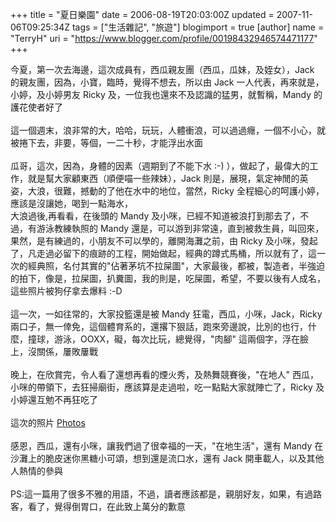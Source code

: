 +++
title = "夏日樂園"
date = 2006-08-19T20:03:00Z
updated = 2007-11-06T09:25:34Z
tags = ["生活雜記", "旅遊"]
blogimport = true 
[author]
	name = "TerryH"
	uri = "https://www.blogger.com/profile/00198432946574471177"
+++

今夏，第一次去海邊，這次成員有，西瓜親友團（西瓜，瓜妹，及姪女），Jack 的親友團，因為，小寶，臨時，覺得不想去，所以由 Jack 一人代表，再來就是，小婷，及小婷男友 Ricky 及，一位我也還來不及認識的猛男，就暫稱，Mandy 的護花使者好了<br /><br />這一個週末，浪非常的大，哈哈，玩玩，人體衝浪，可以過過癮，一個不小心，就被捲下去，非要，等個，一二十秒，才能浮出水面<br /><br />瓜哥，這次，因為，身體的因素（週期到了不能下水 :-) ），做起了，最偉大的工作，就是幫大家顧東西（順便喵一些辣妹），Jack 則是，展現，氣定神閒的英姿，大浪，很難，撼動的了他在水中的地位，當然，Ricky 全程細心的呵護小婷，應該是沒讓她，喝到一點海水，<br />大浪過後,再看看，在後頭的 Mandy 及小咪，已經不知道被浪打到那去了，不過，有游泳教練執照的 Mandy 還是，可以游到非常遠，直到被救生員，叫回來，果然，是有練過的，小朋友不可以學的，離開海灘之前，由 Ricky 及小咪，發起了，凡走過必留下的痕跡的工程，開始做起，經典的蹲式馬桶，所以就有了，這一次的經典照，名付其實的"佔著茅坑不拉屎圖"，大家最後，都被，製造者，半強迫的拍下，像是，拉屎圖，扒糞圖，我的則是，吃屎圖，希望，不要以後有人成名，這些照片被狗仔拿去爆料 :-D<br /><br />這一次，一如往常的，大家投籃還是被 Mandy 狂電，西瓜，小咪，Jack，Ricky 兩口子，無一倖免，這個體育系的，還撂下狠話，跑來旁邊說，比別的也行，什麼，撞球，游泳，OOXX，礙，每次比玩，總覺得，"肉腳" 這兩個字，浮在臉上，沒關係，屢敗屢戰<br /><br />晚上，在欣賞完，令人看了還想再看的煙火秀，及熱舞競賽後，"在地人" 西瓜，小咪的帶領下，去狂掃廟街，應該算是走過啦，吃一點點大家就陣亡了，Ricky 及小婷還互勉不再狂吃了<br /><br />這次的照片 <a href="/albums/2006_summerfun">Photos</a><br /><br />感恩，西瓜，還有小咪，讓我們過了很幸福的一天，"在地生活"，還有 Mandy 在沙灘上的脆皮迷你黑糖小可頌，想到還是流口水，還有 Jack 開車載人，以及其他人熱情的參與<br /><br />PS:這一篇用了很多不雅的用語，不過，讀者應該都是，親朋好友，如果，有過路客，看了，覺得倒胃口，在此致上萬分的歉意
